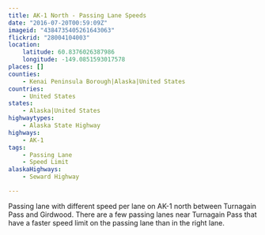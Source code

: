 ```yaml
---
title: AK-1 North - Passing Lane Speeds
date: "2016-07-20T00:59:09Z"
imageid: "4384735405261643063"
flickrid: "28004104003"
location:
    latitude: 60.8376026387986
    longitude: -149.0851593017578
places: []
counties:
    - Kenai Peninsula Borough|Alaska|United States
countries:
    - United States
states:
    - Alaska|United States
highwaytypes:
    - Alaska State Highway
highways:
    - AK-1
tags:
    - Passing Lane
    - Speed Limit
alaskaHighways:
    - Seward Highway

---
```

Passing lane with different speed per lane on AK-1 north between Turnagain Pass and Girdwood.  There are a few passing lanes near Turnagain Pass that have a faster speed limit on the passing lane than in the right lane.